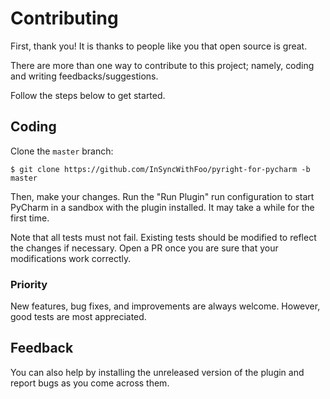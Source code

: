 # Contributing

First, thank you! It is thanks to people like you that open source is great.

There are more than one way to contribute to this project;
namely, coding and writing feedbacks/suggestions.

Follow the steps below to get started.


## Coding

Clone the `master` branch:

```shell
$ git clone https://github.com/InSyncWithFoo/pyright-for-pycharm -b master
```

Then, make your changes. Run the "Run Plugin" run configuration
to start PyCharm in a sandbox with the plugin installed.
It may take a while for the first time.

Note that all tests must not fail.
Existing tests should be modified to reflect the changes if necessary.
Open a PR once you are sure that your modifications work correctly.


### Priority

New features, bug fixes, and improvements are always welcome.
However, good tests are most appreciated.


## Feedback

You can also help by installing the unreleased version of the plugin
and report bugs as you come across them.
